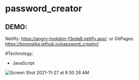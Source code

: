 # password_creator

## DEMO:
Netlify: https://angry-hodgkin-f3eda8.netlify.app/. or
GitPages: https://boomajka.github.io/password_creator/

#Technology:
- JavaScript

![Screen Shot 2021-11-27 at 9 50 26 AM](https://user-images.githubusercontent.com/80685266/143688103-29ca19b9-8cba-44fe-914d-3b77273ae6fb.png)
